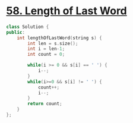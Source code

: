 # [58. Length of Last Word](https://leetcode.com/problems/length-of-last-word/submissions/1708435849/?envType=study-plan-v2&envId=top-interview-150)

```c++
class Solution {
public:
    int lengthOfLastWord(string s) {
        int len = s.size();
        int i = len-1;
        int count = 0;

        while(i >= 0 && s[i] == ' ') {
            i--;
        }
        while(i>=0 && s[i] != ' ') {
            count++;
            i--;
        }
        return count;
    }
};
```